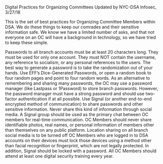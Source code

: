 Digital Practices for Organizing Committees
Updated by NYC-DSA Infosec, 3/27/18

This is the set of best practices for Organizing Committee Members within DSA. We do these things to keep our comrades and their sensitive information safe. We know we have a limited number of asks, and that not everyone on an OC will have a background in technology, so we have tried to keep these simple.

Passwords to all branch accounts must be at least 20 characters long. They must be used for only one account. They must NOT contain the username, any reference to socialism, or any personal references to the users. The best way to generate a password is to take the randomization out of your hands. Use EFF’s Dice-Generated Passwords, or open a random book to four random pages and point to four random words.
As an alternative to remembering and sharing many passwords, the OC may use a password manager (like Lastpass or 1Password) to store branch passwords. However, the password manager must have a strong password and should use two-factor authentication if at all possible.
Use Signal (or another end-to-end encrypted method of communication) to share passwords and other sensitive information. Never share this kind of information through social media.
A Signal group should be used as the primary chat between OC members for real-time communication.
OC Members should never share identifiable photos, real names, or personal information of members other than themselves on any public platform.
Location sharing on all branch social media is to be turned off
OC Members who are logged in to DSA accounts on their devices must lock those devices using a method other than facial recognition or fingerprint, which are not legally protected. In addition, Signal should be locked with a password.
All OC Members should attend at least one digital security training every year.
